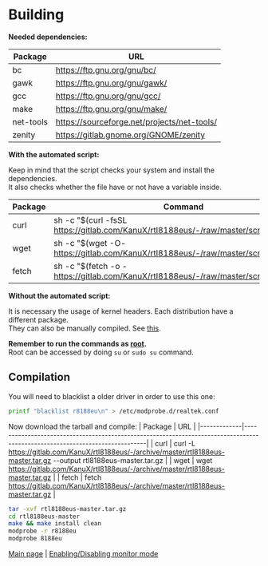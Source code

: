Building
========

<b>Needed dependencies:</b>

|   Package     |   URL                                             |
|---------------|---------------------------------------------------|
|   bc          |   https://ftp.gnu.org/gnu/bc/                     |
|   gawk        |   https://ftp.gnu.org/gnu/gawk/                   |
|   gcc         |   https://ftp.gnu.org/gnu/gcc/                    |
|   make        |   https://ftp.gnu.org/gnu/make/                   |
|   net-tools   |   https://sourceforge.net/projects/net-tools/     |
|   zenity      |   https://gitlab.gnome.org/GNOME/zenity           |

<b>With the automated script:</b>

Keep in mind that the script checks your system and install the dependencies.<br>
It also checks whether the file have or not have a variable inside.

|   Package |   Command                                                                                                 |
|-----------|-----------------------------------------------------------------------------------------------------------|
|   curl    |   sh -c "$(curl -fsSL https://gitlab.com/KanuX/rtl8188eus/-/raw/master/scripts/build.sh)"     |
|   wget    |   sh -c "$(wget -O- https://gitlab.com/KanuX/rtl8188eus/-/raw/master/scripts/build.sh)"       |
|   fetch   |   sh -c "$(fetch -o - https://gitlab.com/KanuX/rtl8188eus/-/raw/master/scripts/build.sh)"     |

<b>Without the automated script:</b>

It is necessary the usage of kernel headers. Each distribution have a different package.<br>
They can also be manually compiled. See [this](https://www.kernel.org/doc/html/latest/kbuild/modules.html).

<b>Remember to run the commands as [root](https://en.wikipedia.org/wiki/Superuser).</b><br>
Root can be accessed by doing `su` or `sudo su` command.

Compilation
------------

You will need to blacklist a older driver in order to use this one:
```sh
printf "blacklist r8188eu\n" > /etc/modprobe.d/realtek.conf
```

Now download the tarball and compile:
|   Package   |   URL                                                                                                                       |
|-------------|-----------------------------------------------------------------------------------------------------------------------------|
|   curl      |   curl -L https://gitlab.com/KanuX/rtl8188eus/-/archive/master/rtl8188eus-master.tar.gz --output rtl8188eus-master.tar.gz   |
|   wget      |   wget https://gitlab.com/KanuX/rtl8188eus/-/archive/master/rtl8188eus-master.tar.gz                                        |
|   fetch     |   fetch https://gitlab.com/KanuX/rtl8188eus/-/archive/master/rtl8188eus-master.tar.gz                                       |
```sh
tar -xvf rtl8188eus-master.tar.gz
cd rtl8188eus-master
make && make install clean
modprobe -r r8188eu
modprobe 8188eu
```

[Main page](https://gitlab.com/KanuX/rtl8188eus) | [Enabling/Disabling monitor mode](https://gitlab.com/KanuX/rtl8188eus/-/blob/master/docs/MODES.md)
